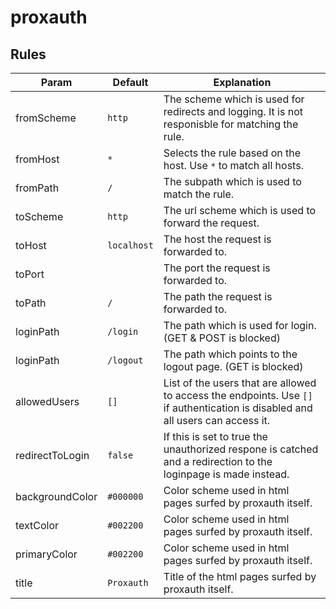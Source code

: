 # proxauth

## Rules

|Param|Default|Explanation|
|-|-|-|
|fromScheme|`http`|The scheme which is used for redirects and logging. It is not responisble for matching the rule.|
|fromHost|`*`|Selects the rule based on the host. Use `*` to match all hosts.|
|fromPath|`/`|The subpath which is used to match the rule.|
|toScheme|`http`|The url scheme which is used to forward the request.|
|toHost|`localhost`|The host the request is forwarded to.|
|toPort||The port the request is forwarded to.|
|toPath|`/`|The path the request is forwarded to.|
|loginPath|`/login`|The path which is used for login. (GET & POST is blocked)|
|loginPath|`/logout`|The path which points to the logout page. (GET is blocked)|
|allowedUsers|`[]`|List of the users that are allowed to access the endpoints. Use `[]` if authentication is disabled and all users can access it.|
|redirectToLogin|`false`|If this is set to true the unauthorized respone is catched and a redirection to the loginpage is made instead.|
|backgroundColor|`#000000`|Color scheme used in html pages surfed by proxauth itself.|
|textColor|`#002200`|Color scheme used in html pages surfed by proxauth itself.|
|primaryColor|`#002200`|Color scheme used in html pages surfed by proxauth itself.|
|title|`Proxauth`|Title of the html pages surfed by proxauth itself.|